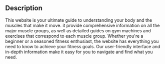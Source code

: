 ## Description
This website is your ultimate guide to understanding your body and the muscles that make it move. it provide comprehensive information on all the major muscle groups, as well as detailed guides on gym machines and exercises that correspond to each muscle group. Whether you're a beginner or a seasoned fitness enthusiast, the website has everything you need to know to achieve your fitness goals. Our user-friendly interface and in-depth information make it easy for you to navigate and find what you need.
